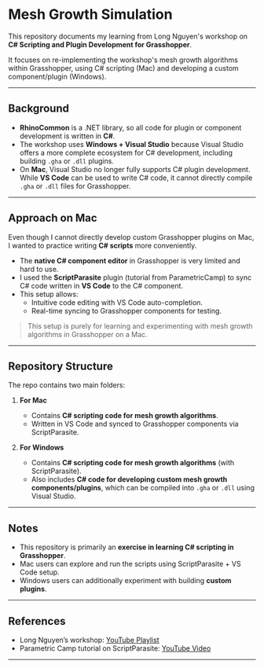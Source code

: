 # Mesh Growth Simulation

This repository documents my learning from Long Nguyen's workshop on **C# Scripting and Plugin Development for Grasshopper**. 

It focuses on re-implementing the workshop's mesh growth algorithms within Grasshopper, using C# scripting (Mac) and developing a custom component/plugin (Windows).

---

## Background

- **RhinoCommon** is a .NET library, so all code for plugin or component development is written in **C#**.  
- The workshop uses **Windows + Visual Studio** because Visual Studio offers a more complete ecosystem for C# development, including building `.gha` or `.dll` plugins.  
- On **Mac**, Visual Studio no longer fully supports C# plugin development. While **VS Code** can be used to write C# code, it cannot directly compile `.gha` or `.dll` files for Grasshopper.  

---

## Approach on Mac

Even though I cannot directly develop custom Grasshopper plugins on Mac, I wanted to practice writing **C# scripts** more conveniently.  
- The **native C# component editor** in Grasshopper is very limited and hard to use.  
- I used the **ScriptParasite** plugin (tutorial from ParametricCamp) to sync C# code written in **VS Code** to the C# component.  
- This setup allows:  
  - Intuitive code editing with VS Code auto-completion.  
  - Real-time syncing to Grasshopper components for testing.  

> This setup is purely for learning and experimenting with mesh growth algorithms in Grasshopper on a Mac.

---

## Repository Structure

The repo contains two main folders:

1. **For Mac**  
   - Contains **C# scripting code for mesh growth algorithms**.  
   - Written in VS Code and synced to Grasshopper components via ScriptParasite.  

2. **For Windows**  
   - Contains **C# scripting code for mesh growth algorithms** (with ScriptParasite).  
   - Also includes **C# code for developing custom mesh growth components/plugins**, which can be compiled into `.gha` or `.dll` using Visual Studio.

---

## Notes

- This repository is primarily an **exercise in learning C# scripting in Grasshopper**.  
- Mac users can explore and run the scripts using ScriptParasite + VS Code setup.  
- Windows users can additionally experiment with building **custom plugins**.

---

## References

- Long Nguyen’s workshop: [YouTube Playlist](https://www.youtube.com/](https://www.youtube.com/watch?v=pFCrIzENDn8&list=PLapoQ_9M-ujfYGOsZProIXPGx-HRfjJ9C&index=1))  
- Parametric Camp tutorial on ScriptParasite: [YouTube Video](https://www.youtube.com/](https://youtu.be/m-Mf34CvTX4?si=PwbleTiYMi-r-puh))

---


